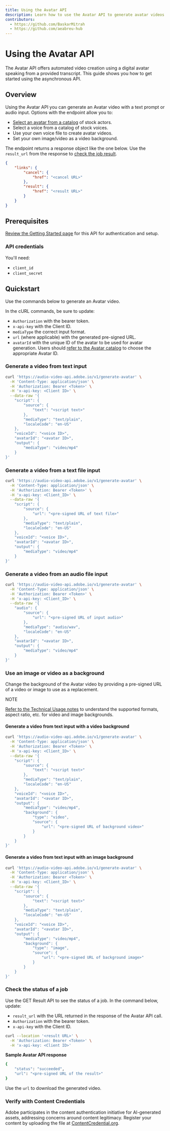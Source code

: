 ```yaml
---
title: Using the Avatar API
description: Learn how to use the Avatar API to generate avatar videos.
contributors:
  - https://github.com/BaskarMitrah
  - https://github.com/aeabreu-hub
---
```


# Using the Avatar API

The Avatar API offers automated video creation using a digital avatar speaking from a provided transcript. This guide shows you how to get started using the asynchronous API.

## Overview

Using the Avatar API you can generate an Avatar video with a text prompt or audio input.
Options with the endpoint allow you to:

- [Select an avatar from a catalog](/images/Avatar-Catalog.pdf) of stock actors.
- Select a voice from a catalog of stock voices.
- Use your own voice file to create avatar videos.
- Set your own image/video as a video background.

The endpoint returns a response object like the one below. Use the `result_url` from the response to [check the job result](#check-the-status-of-a-job).

```json
{
    "links": {
        "cancel": {
            "href": "<cancel URL>"
        },
        "result": {
            "href": "<result URL>"
        }
    }
}
```

## Prerequisites

[Review the Getting Started page](/getting_started/) for this API for authentication and setup.

### API credentials

You'll need:

- ```client_id```
- ```client_secret```

## Quickstart

Use the commands below to generate an Avatar video.

In the cURL commands, be sure to update:

-  `Authorization` with the bearer token.
-  `x-api-key` with the Client ID.
-  `mediaType` the correct input format.
-  `url` (where applicable) with the generated pre-signed URL.
-  `avatarId` with the unique ID of the avatar to be used for avatar generation. Users should [refer to the Avatar catalog](/images/Avatar-Catalog.pdf) to choose the appropriate Avatar ID.

### Generate a video from text input

```bash
curl 'https://audio-video-api.adobe.io/v1/generate-avatar' \
  -H 'Content-Type: application/json' \
  -H 'Authorization: Bearer <Token>' \
  -H 'x-api-key: <Client ID>' \
  --data-raw '{
    "script": {
        "source": {
            "text": "<script text>"
        },
        "mediaType": "text/plain",
        "localeCode": "en-US"
    },
    "voiceId": "<voice ID>",
    "avatarId": "<avatar ID>",
    "output": {
        "mediaType": "video/mp4"
    }
}'
```

### Generate a video from a text file input

```bash
curl 'https://audio-video-api.adobe.io/v1/generate-avatar' \
  -H 'Content-Type: application/json' \
  -H 'Authorization: Bearer <Token>' \
  -H 'x-api-key: <Client_ID>' \
  --data-raw '{
    "script": {
        "source": {
            "url": "<pre-signed URL of text file>"
        },
        "mediaType": "text/plain",
        "localeCode": "en-US"
    },
    "voiceId": "<voice ID>",
    "avatarId": "<avatar ID>",
    "output": {
        "mediaType": "video/mp4"
    }
}'
```

### Generate a video from an audio file input

```bash
curl 'https://audio-video-api.adobe.io/v1/generate-avatar' \
  -H 'Content-Type: application/json' \
  -H 'Authorization: Bearer <Token>' \
  -H 'x-api-key: <Client_ID>' \
  --data-raw '{
    "audio": {
        "source": {
            "url": "<pre-signed URL of input audio>"
        },
        "mediaType": "audio/wav",
        "localeCode": "en-US"
    },
    "avatarId": "<avatar ID>",
    "output": {
        "mediaType": "video/mp4"
    }
}'  
```

### Use an image or video as a background

Change the background of the Avatar video by providing a pre-signed URL of a video or image to use as a replacement.

<InlineAlert slots="header,text" />

NOTE

[Refer to the Technical Usage notes](/usage/) to understand the supported formats, aspect ratio, etc. for video and image backgrounds.

#### Generate a video from text input with a video background

```bash
curl 'https://audio-video-api.adobe.io/v1/generate-avatar' \
  -H 'Content-Type: application/json' \
  -H 'Authorization: Bearer <Token>' \
  -H 'x-api-key: <Client_ID>' \
  --data-raw '{
    "script": {
        "source": {
            "text": "<script text>"
        },
        "mediaType": "text/plain",
        "localeCode": "en-US"
    },
    "voiceId": "<voice ID>",
    "avatarId": "<avatar ID>",
    "output": {
        "mediaType": "video/mp4",
        "background": {
            "type": "video",
            "source": {
                "url": "<pre-signed URL of background video>"
            }        
        }
    }
}'  
```

#### Generate a video from text input with an image background

```bash
curl 'https://audio-video-api.adobe.io/v1/generate-avatar' \
  -H 'Content-Type: application/json' \
  -H 'Authorization: Bearer <Token>' \
  -H 'x-api-key: <Client_ID>' \
  --data-raw '{
    "script": {
        "source": {
            "text": "<script text>"
        },
        "mediaType": "text/plain",
        "localeCode": "en-US"
    },
    "voiceId": "<voice ID>",
    "avatarId": "<avatar ID>",
    "output": {
        "mediaType": "video/mp4",
        "background": {
            "type": "image",
            "source": {
                "url": "<pre-signed URL of background image>"
            }        
        }
    }
}'  
```

### Check the status of a job

Use the GET Result API to see the status of a job. In the command below, update:

- `result_url` with the URL returned in the response of the Avatar API call.
- `Authorization` with the bearer token.
- `x-api-key` with the Client ID.

```bash
curl --location '<result URL>' \
  -H 'Authorization: Bearer <Token>' \
  -H 'x-api-key: <Client ID>' 
```

**Sample Avatar API response**

```bash
{
    "status": "succeeded",
    "url": "<pre-signed URL of the result>"
}
```

Use the `url` to download the generated video.

### Verify with Content Credentials

Adobe participates in the content authentication initiative for AI-generated assets, addressing concerns around content legitimacy. Register your content by uploading the file at [ContentCredential.org](https://contentcredentials.org/verify).
